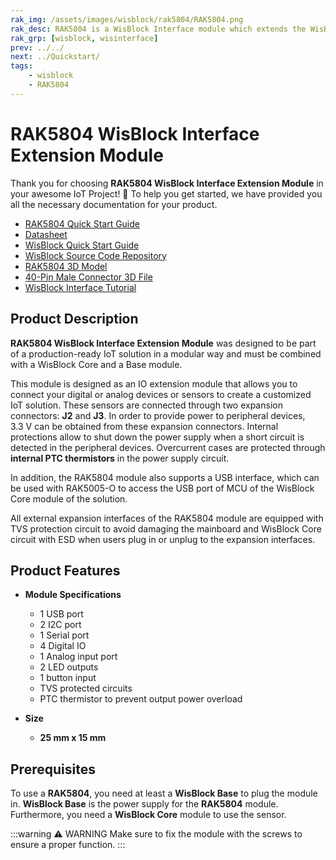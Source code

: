 ```yaml
---
rak_img: /assets/images/wisblock/rak5804/RAK5804.png
rak_desc: RAK5804 is a WisBlock Interface module which extends the WisBlock system with additional analog and digital interfaces. In addition, it provides an USB interface.
rak_grp: [wisblock, wisinterface]
prev: ../../
next: ../Quickstart/
tags:
    - wisblock
    - RAK5804
---
```


# RAK5804 WisBlock Interface Extension Module

Thank you for choosing **RAK5804 WisBlock Interface Extension Module** in your awesome IoT Project! 🎉 To help you get started, we have provided you all the necessary documentation for your product.

* [RAK5804 Quick Start Guide](../Quickstart/)
* [Datasheet](../Datasheet/)
* <a href="../../Quickstart/" target="_blank">WisBlock Quick Start Guide</a>
* [WisBlock Source Code Repository](https://github.com/RAKWireless/WisBlock/)
* [RAK5804 3D Model](https://downloads.rakwireless.com/3D_File/WisBlock/3D_RAK5804.stp)
* [40-Pin Male Connector 3D File](https://downloads.rakwireless.com/3D_File/Accessory/WisConnector/M40S1003K6M.stp)
* [WisBlock Interface Tutorial](/Knowledge-Hub/Learn/WisBlock-IO-Tutorial/)

## Product Description

**RAK5804 WisBlock Interface Extension Module** was designed to be part of a production-ready IoT solution in a modular way and must be combined with a WisBlock Core and a Base module.

This module is designed as an IO extension module that allows you to connect your digital or analog devices or sensors to create a customized IoT solution. These sensors are connected through two expansion connectors: **J2** and **J3**. In order to provide power to peripheral devices, 3.3&nbsp;V can be obtained from these expansion connectors. Internal protections allow to shut down the power supply when a short circuit is detected in the peripheral devices. Overcurrent cases are protected through **internal PTC thermistors** in the power supply circuit.

In addition, the RAK5804 module also supports a USB interface, which can be used with RAK5005-O to access the USB port of MCU of the WisBlock Core module of the solution.

All external expansion interfaces of the RAK5804 module are equipped with TVS protection circuit to avoid damaging the mainboard and WisBlock Core circuit with ESD when users plug in or unplug to the expansion interfaces.

## Product Features

* **Module Specifications**
    * 1 USB port
    * 2 I2C port
    * 1 Serial port
    * 4 Digital IO
    * 1 Analog input port
    * 2 LED outputs
    * 1 button input
    * TVS protected circuits
    * PTC thermistor to prevent output power overload

* **Size**
    * **25&nbsp;mm x 15&nbsp;mm**

## Prerequisites

To use a **RAK5804**, you need at least a **WisBlock Base** to plug the module in. **WisBlock Base** is the power supply for the **RAK5804** module. Furthermore, you need a **WisBlock Core** module to use the sensor.

:::warning ⚠️ WARNING
Make sure to fix the module with the screws to ensure a proper function.
:::
